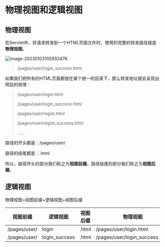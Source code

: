 # 物理视图和逻辑视图

## 物理视图

在Servlet中，将请求转发到一个HTML页面文件时，使用的完整的转发路径就是**物理视图**。

![image-20230103105932476](https://cdn.jsdelivr.net/gh/letengzz/Two-C@main/img/Java/202301031059727.png)

> /pages/user/login_success.html

如果我们把所有的HTML页面都放在某个统一的目录下，那么转发地址就会呈现出明显的规律：

> /pages/user/login.html 
>
> /pages/user/login_success.html 
>
> /pages/user/regist.html
>
>  /pages/user/regist_success.html
>
> ……

路径的开头都是：/pages/user/

路径的结尾都是：.html

所以，路径开头的部分我们称之为**视图前缀**，路径结尾的部分我们称之为**视图后缀**。

## 逻辑视图

物理视图=视图前缀+逻辑视图+视图后缀

| 视图前缀     | 逻辑视图      | 视图后缀 | 物理视图                       |
| ------------ | ------------- | -------- | ------------------------------ |
| /pages/user/ | login         | .html    | /pages/user/login.html         |
| /pages/user/ | login_success | .html    | /pages/user/login_success.html |